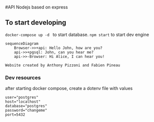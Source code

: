 #API Nodejs based on express
## To start developing
```docker-compose up -d ```
to start database.
``` npm start ```
to start dev engine

```mermaid
sequenceDiagram
    Browser->>+api: Hello John, how are you?
    api->>+pgsql: John, can you hear me?
    api->>-Browser: Hi Alice, I can hear you!
```
```Website created by Anthony Pizzoni and Fabien Pineau```


### Dev resources
after starting docker compose, create a dotenv file with values
```
user="postgres"
host="localhost"
database="postgres"
password="changeme"
port=5432
```
